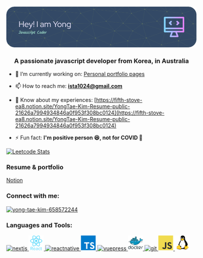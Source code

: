 <!--
### Hi there 👋

**Y0ngTae-Kim/Y0ngTae-Kim** is a ✨ _special_ ✨ repository because its `README.md` (this file) appears on your GitHub profile.

Here are some ideas to get you started:

- 🔭 I’m currently working on ...
- 🌱 I’m currently learning ...
- 👯 I’m looking to collaborate on ...
- 🤔 I’m looking for help with ...
- 💬 Ask me about ...
- 📫 How to reach me: ...
- 😄 Pronouns: ...
- ⚡ Fun fact: ...
-->
![Header](./github_header_image.png)
<!--<h1 align="center">Hi 👋, I'm YongTae Kim</h1>-->
<h3 align="center">A passionate javascript developer from Korea, in Australia</h3>

<!--- 🔭 I’m currently working on: [Personal github pages](https://ista1024.github.io/)-->
- 🔭 I’m currently working on: [Personal portfolio pages](https://ista1024-nextjs.vercel.app/)

- 📫 How to reach me: **ista1024@gmail.com**

- 📄 Know about my experiences: [https://fifth-stove-ea8.notion.site/YongTae-Kim-Resume-public-21626a7994934846a0f953f308bc0124](https://fifth-stove-ea8.notion.site/YongTae-Kim-Resume-public-21626a7994934846a0f953f308bc0124)

- ⚡ Fun fact: **I'm positive person 😆, not for COVID 🥲**

[![Leetcode Stats](https://leetcard.jacoblin.cool/ista1024?ext=heatmap)](https://leetcode.com/ista1024/)
<!--- https://github.com/JacobLinCool/LeetCode-Stats-Card-->

### Resume & portfolio
[Notion](https://fifth-stove-ea8.notion.site/YongTae-Kim-Resume-public-21626a7994934846a0f953f308bc0124)

<h3 align="left">Connect with me:</h3>
<p align="left">
<a href="https://linkedin.com/in/yong-tae-kim-658572244" target="blank"><img align="center" src="https://raw.githubusercontent.com/rahuldkjain/github-profile-readme-generator/master/src/images/icons/Social/linked-in-alt.svg" alt="yong-tae-kim-658572244" height="30" width="40" /></a>
</p>

<h3 align="left">Languages and Tools:</h3>
<p align="left"> <a href="https://nextjs.org/" target="_blank" rel="noreferrer"> <img src="https://cdn.worldvectorlogo.com/logos/nextjs-2.svg" alt="nextjs" width="40" height="40"/> </a> <a href="https://reactjs.org/" target="_blank" rel="noreferrer"> <img src="https://raw.githubusercontent.com/devicons/devicon/master/icons/react/react-original-wordmark.svg" alt="react" width="40" height="40"/> </a> <a href="https://reactnative.dev/" target="_blank" rel="noreferrer"> <img src="https://reactnative.dev/img/header_logo.svg" alt="reactnative" width="40" height="40"/> </a> <a href="https://www.typescriptlang.org/" target="_blank" rel="noreferrer"> <img src="https://raw.githubusercontent.com/devicons/devicon/master/icons/typescript/typescript-original.svg" alt="typescript" width="40" height="40"/> </a> <a href="https://vuepress.vuejs.org/" target="_blank" rel="noreferrer"> <img src="https://raw.githubusercontent.com/AliasIO/wappalyzer/master/src/drivers/webextension/images/icons/VuePress.svg" alt="vuepress" width="40" height="40"/> </a> <a href="https://www.docker.com/" target="_blank" rel="noreferrer"> <img src="https://raw.githubusercontent.com/devicons/devicon/master/icons/docker/docker-original-wordmark.svg" alt="docker" width="40" height="40"/> </a> <a href="https://git-scm.com/" target="_blank" rel="noreferrer"> <img src="https://www.vectorlogo.zone/logos/git-scm/git-scm-icon.svg" alt="git" width="40" height="40"/> </a> <a href="https://developer.mozilla.org/en-US/docs/Web/JavaScript" target="_blank" rel="noreferrer"> <img src="https://raw.githubusercontent.com/devicons/devicon/master/icons/javascript/javascript-original.svg" alt="javascript" width="40" height="40"/> </a> <a href="https://www.linux.org/" target="_blank" rel="noreferrer"> <img src="https://raw.githubusercontent.com/devicons/devicon/master/icons/linux/linux-original.svg" alt="linux" width="40" height="40"/> </a> </p>

